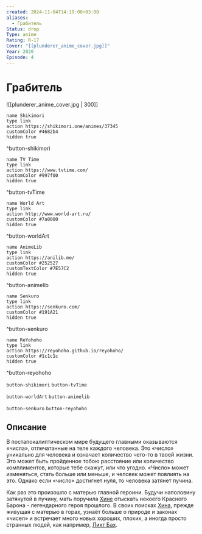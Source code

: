 ```yaml
---
created: 2024-11-04T14:19:08+03:00
aliases:
  - Грабитель
Status: drop
Type: anime
Rating: R-17
Cover: "[[plunderer_anime_cover.jpg]]"
Year: 2020
Episode: 4
---
```


# Грабитель

![[plunderer_anime_cover.jpg | 300]]

```button
name Shikimori
type link
action https://shikimori.one/animes/37345
customColor #4682b4
hidden true
```
^button-shikimori

```button
name TV Time
type link
action https://www.tvtime.com/
customColor #997f00
hidden true
```
^button-tvTime

```button
name World Art
type link
action http://www.world-art.ru/
customColor #7a0000
hidden true
```
^button-worldArt

```button
name AnimeLib
type link
action https://anilib.me/
customColor #252527
customTextColor #7E57C2
hidden true
```
^button-animelib

```button
name Senkuro
type link
action https://senkuro.com/
customColor #191A21
hidden true
```
^button-senkuro

```button
name ReYohoho
type link
action https://reyohoho.github.io/reyohoho/
customColor #1c1c1c
hidden true
```
^button-reyohoho

`button-shikimori` `button-tvTime`

`button-worldArt` `button-animelib`

`button-senkuro` `button-reyohoho`

## Описание

В постапокалиптическом мире будущего главными оказываются «числа», отпечатанные на теле каждого человека. Это «число» уникально для человека и означает количество чего-то в твоей жизни. Это может быть пройденное тобою расстояние или количество комплиментов, которые тебе скажут, или что угодно. «Число» может изменяться, стать больше или меньше, и человек может повлиять на это. Однако если «число» достигнет нуля, то человека затянет пучина.

Как раз это произошло с матерью главной героини. Будучи наполовину затянутой в пучину, мать поручила [Хине](https://shikimori.one/characters/127919-hina) отыскать некоего Красного Барона - легендарного героя прошлого. В своих поисках [Хина](https://shikimori.one/characters/127919-hina), прежде живущая с матерью  в горах, узнаёт больше о природе и законах «чисел» и встречает много новых хороших, плохих, а иногда просто странных людей, как например, [Лихт Бах](https://shikimori.one/characters/128212-licht-bach).

